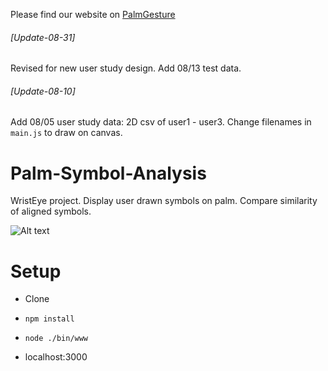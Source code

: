 Please find our website on [PalmGesture](http://palmgesture.herokuapp.com/)

###### [Update-08-31]

Revised for new user study design. Add 08/13 test data.


###### [Update-08-10]

Add 08/05 user study data: 2D csv of user1 - user3. Change filenames in `main.js` to draw on canvas.


Palm-Symbol-Analysis
====================

WristEye project. Display user drawn symbols on palm. Compare similarity of aligned symbols.

![Alt text](/../screenshot/public/assets/screen-shot.png?raw=true "vertices difference")

Setup
=====

* Clone

* `npm install`

* `node ./bin/www`

* localhost:3000
